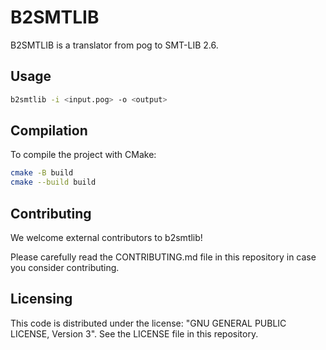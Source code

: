 # B2SMTLIB

B2SMTLIB is a translator from pog to SMT-LIB 2.6.

## Usage

```sh
b2smtlib -i <input.pog> -o <output>
```

## Compilation

To compile the project with CMake:

```sh
cmake -B build
cmake --build build
```

## Contributing

We welcome external contributors to b2smtlib!

Please carefully read the CONTRIBUTING.md file in this repository in case you consider contributing.

## Licensing

This code is distributed under the license: "GNU GENERAL PUBLIC LICENSE, Version 3".
See the LICENSE file in this repository.
